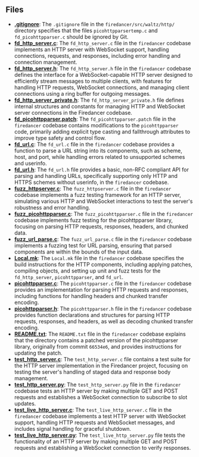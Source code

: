 
## Files
- **[.gitignore](http/.gitignore.driver.md)**: The `.gitignore` file in the `firedancer/src/waltz/http/` directory specifies that the files `picohttpparsertemp.c` and `fd_picohttpparser.c` should be ignored by Git.
- **[fd_http_server.c](http/fd_http_server.c.driver.md)**: The `fd_http_server.c` file in the `firedancer` codebase implements an HTTP server with WebSocket support, handling connections, requests, and responses, including error handling and connection management.
- **[fd_http_server.h](http/fd_http_server.h.driver.md)**: The `fd_http_server.h` file in the `firedancer` codebase defines the interface for a WebSocket-capable HTTP server designed to efficiently stream messages to multiple clients, with features for handling HTTP requests, WebSocket connections, and managing client connections using a ring buffer for outgoing messages.
- **[fd_http_server_private.h](http/fd_http_server_private.h.driver.md)**: The `fd_http_server_private.h` file defines internal structures and constants for managing HTTP and WebSocket server connections in the Firedancer codebase.
- **[fd_picohttpparser.patch](http/fd_picohttpparser.patch.driver.md)**: The `fd_picohttpparser.patch` file in the `firedancer` codebase contains modifications to the `picohttpparser` code, primarily adding explicit type casting and fallthrough attributes to improve type safety and control flow.
- **[fd_url.c](http/fd_url.c.driver.md)**: The `fd_url.c` file in the `firedancer` codebase provides a function to parse a URL string into its components, such as scheme, host, and port, while handling errors related to unsupported schemes and userinfo.
- **[fd_url.h](http/fd_url.h.driver.md)**: The `fd_url.h` file provides a basic, non-RFC compliant API for parsing and handling URLs, specifically supporting only HTTP and HTTPS schemes without userinfo, in the `firedancer` codebase.
- **[fuzz_httpserver.c](http/fuzz_httpserver.c.driver.md)**: The `fuzz_httpserver.c` file in the `firedancer` codebase implements a fuzz testing framework for an HTTP server, simulating various HTTP and WebSocket interactions to test the server's robustness and error handling.
- **[fuzz_picohttpparser.c](http/fuzz_picohttpparser.c.driver.md)**: The `fuzz_picohttpparser.c` file in the `firedancer` codebase implements fuzz testing for the picohttpparser library, focusing on parsing HTTP requests, responses, headers, and chunked data.
- **[fuzz_url_parse.c](http/fuzz_url_parse.c.driver.md)**: The `fuzz_url_parse.c` file in the `firedancer` codebase implements a fuzzing test for URL parsing, ensuring that parsed components are within the bounds of the input data.
- **[Local.mk](http/Local.mk.driver.md)**: The `Local.mk` file in the `firedancer` codebase specifies the build instructions for the HTTP components, including applying patches, compiling objects, and setting up unit and fuzz tests for the `fd_http_server`, `picohttpparser`, and `fd_url`.
- **[picohttpparser.c](http/picohttpparser.c.driver.md)**: The `picohttpparser.c` file in the `firedancer` codebase provides an implementation for parsing HTTP requests and responses, including functions for handling headers and chunked transfer encoding.
- **[picohttpparser.h](http/picohttpparser.h.driver.md)**: The `picohttpparser.h` file in the `firedancer` codebase provides function declarations and structures for parsing HTTP requests, responses, and headers, as well as decoding chunked transfer encoding.
- **[README.txt](http/README.txt.driver.md)**: The `README.txt` file in the `firedancer` codebase explains that the directory contains a patched version of the picohttpparser library, originally from commit `66534e6`, and provides instructions for updating the patch.
- **[test_http_server.c](http/test_http_server.c.driver.md)**: The `test_http_server.c` file contains a test suite for the HTTP server implementation in the Firedancer project, focusing on testing the server's handling of staged data and response body management.
- **[test_http_server.py](http/test_http_server.py.driver.md)**: The `test_http_server.py` file in the `firedancer` codebase tests an HTTP server by making multiple GET and POST requests and establishes a WebSocket connection to subscribe to slot updates.
- **[test_live_http_server.c](http/test_live_http_server.c.driver.md)**: The `test_live_http_server.c` file in the `firedancer` codebase implements a test HTTP server with WebSocket support, handling HTTP requests and WebSocket messages, and includes signal handling for graceful shutdown.
- **[test_live_http_server.py](http/test_live_http_server.py.driver.md)**: The `test_live_http_server.py` file tests the functionality of an HTTP server by making multiple GET and POST requests and establishing a WebSocket connection to verify responses.
